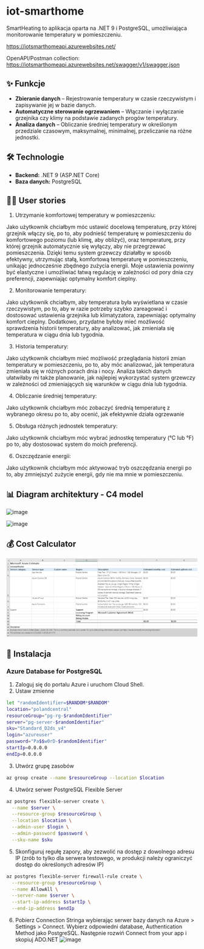 # iot-smarthome

SmartHeating to aplikacja oparta na .NET 9 i PostgreSQL, umożliwiająca monitorowanie temperatury w pomieszczeniu.

https://iotsmarthomeapi.azurewebsites.net/

OpenAPI/Postman collection: https://iotsmarthomeapi.azurewebsites.net/swagger/v1/swagger.json

## ✨ Funkcje

- **Zbieranie danych** – Rejestrowanie temperatury w czasie rzeczywistym i zapisywanie jej w bazie danych.
- **Automatyczne sterowanie ogrzewaniem** – Włączanie i wyłączanie grzejnika czy klimy na podstawie zadanych progów temperatury.
- **Analiza danych** – Obliczanie średniej temperatury w określonym przedziale czasowym, maksymalnej, minimalnej, przeliczanie na różne jednostki.

## 🛠 Technologie

- **Backend:** .NET 9 (ASP.NET Core)
- **Baza danych:** PostgreSQL

## 🙋‍♂️ User stories
1. Utrzymanie komfortowej temperatury w pomieszczeniu:

Jako użytkownik
chciałbym móc ustawić docelową temperaturę,
przy której grzejnik włączy się,
po to, aby podnieść temperaturę w pomieszczeniu do komfortowego poziomu (lub klimę, aby obliżyć), 
oraz temperaturę, przy której grzejnik automatycznie się wyłączy, aby nie przegrzewać pomieszczenia. 
Dzięki temu system grzewczy działałby w sposób efektywny, utrzymując stałą, komfortową temperaturę w pomieszczeniu, 
unikając jednocześnie zbędnego zużycia energii. Moje ustawienia powinny być elastyczne i umożliwiać łatwą regulację 
w zależności od pory dnia czy preferencji, zapewniając optymalny komfort cieplny.

2. Monitorowanie temperatury:

Jako użytkownik
chciałbym, aby temperatura była wyświetlana w czasie rzeczywistym,
po to, aby w razie potrzeby szybko zareagować i dostosować ustawienia grzejnika 
lub klimatyzatora, zapewniając optymalny komfort cieplny. Dodatkowo,
przydatne byłoby mieć możliwość sprawdzenia historii temperatury, 
aby analizować, jak zmieniała się temperatura w ciągu dnia lub tygodnia.

3. Historia temperatury:

Jako użytkownik
chciałbym mieć możliwość przeglądania historii zmian temperatury w pomieszczeniu,
po to, aby móc analizować, jak temperatura zmieniała się w różnych porach dnia i nocy. 
Analiza takich danych ułatwiłaby mi także planowanie, jak najlepiej wykorzystać system grzewczy 
w zależności od zmieniających się warunków w ciągu dnia lub tygodnia.

4. Obliczanie średniej temperatury:

Jako użytkownik
chciałbym móc zobaczyć średnią temperaturę z wybranego okresu
po to, aby ocenić, jak efektywnie działa ogrzewanie

5. Obsługa różnych jednostek temperatury:

Jako użytkownik
chciałbym móc wybrać jednostkę temperatury (°C lub °F)
po to, aby dostosować system do moich preferencji.

6. Oszczędzanie energii:

Jako użytkownik
chciałbym móc aktywować tryb oszczędzania energii
po to, aby zmniejszyć zużycie energii, gdy nie ma mnie w pomieszczeniu.

## 📊 Diagram architektury - C4 model

![image](https://github.com/user-attachments/assets/f20d7679-d5e1-4fd7-8d2a-66174d13a9cd)

![image](https://github.com/user-attachments/assets/844c5a89-de03-4431-ad48-e0a62d190b5e)

## 💰 Cost Calculator
![Azure_Cost_Calculator](https://github.com/PanSzelescik/iot-smarthome/blob/main/Azure_Cost_Calculator.png)

## 🚨 Instalacja

### Azure Database for PostgreSQL
1. Zaloguj się do portalu Azure i uruchom Cloud Shell.
2. Ustaw zmienne
```sh
let "randomIdentifier=$RANDOM*$RANDOM"
location="polandcentral"
resourceGroup="pg-rg-$randomIdentifier"
server="pg-server-$randomIdentifier"
sku="Standard_D2ds_v4"
login="azureuser"
password="Pa$$w0rD-$randomIdentifier"
startIp=0.0.0.0
endIp=0.0.0.0
```
3. Utwórz grupę zasobów
```sh
az group create --name $resourceGroup --location $location
```
4. Utwórz serwer PostgreSQL Flexible Server
```sh
az postgres flexible-server create \
  --name $server \
  --resource-group $resourceGroup \
  --location $location \
  --admin-user $login \
  --admin-password $password \
  --sku-name $sku
```
5. Skonfiguruj regułę zapory, aby zezwolić na dostęp z dowolnego adresu IP (zrób to tylko dla serwera testowego, w produkcji należy ograniczyć dostęp do określonych adresów IP)
```sh
az postgres flexible-server firewall-rule create \
  --resource-group $resourceGroup \
  --name AllowAll \
  --server-name $server \
  --start-ip-address $startIp \
  --end-ip-address $endIp
```
6. Pobierz Connection Stringa wybierając serwer bazy danych na Azure > Settings > Connect. Wybierz odpowiedni database, Authentication Method jako PostgreSQL. Następnie rozwiń Connect from your app i skopiuj ADO.NET
![image](https://github.com/user-attachments/assets/cd5f564d-8f77-4bd2-b91b-f3439f020308)
